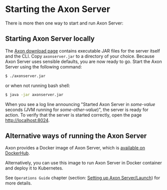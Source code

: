 # Starting the Axon Server

There is more then one way to start and run Axon Server:

## Starting Axon Server locally

The [Axon download page](https://axoniq.io/download) contains executable JAR files for the server itself and the CLI. Copy `axonserver.jar` to a directory of your choice. Because Axon Server uses sensible defaults, you are now ready to go. Start the Axon Server using the following command:

```bash
$ ./axonserver.jar
```

or when not running bash shell:

```bash
$ java -jar axonserver.jar
```

When you see a log line announcing "Started Axon Server in _some-value_ seconds \(JVM running for _some-other-value_\)", the server is ready for action. To verify that the server is started correctly, open the page [http://localhost:8024](http://localhost:8024).

## Alternative ways of running the Axon Server

Axon provides a Docker image of Axon Server, which is [available on DockerHub](https://hub.docker.com/r/axoniq/axonserver/).

Alternatively, you can use this image to run Axon Server in Docker container and deploy it to Kubernetes.

See `Operations Guide` chapter \(section: [Setting up Axon Server/Launch](../axon-server-1/installation/launch.md)\) for more details.

